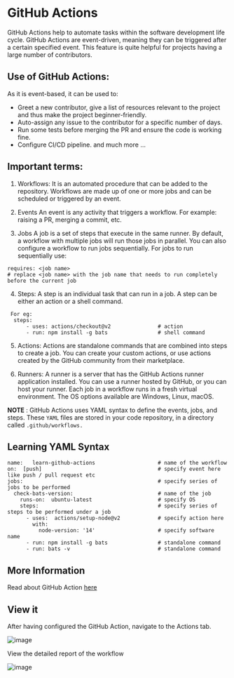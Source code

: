 # GitHub Actions

GitHub Actions help to automate tasks within the software development life cycle. GitHub Actions are event-driven, meaning they can be triggered after a certain specified event.
This feature is quite helpful for projects having a large number of contributors.

## Use of GitHub Actions:
 As it is event-based, it can be used to: 
* Greet a new contributor, give a list of resources relevant to the project and thus make the project beginner-friendly. 
* Auto-assign any issue to the contributor for a specific number of days.
* Run some tests before merging the PR and ensure the code is working fine.
* Configure CI/CD pipeline.
and much more ...

## Important terms:
1. Workflows: 
It is an automated procedure that can be added to the repository. Workflows are made up of one or more jobs and can be scheduled or triggered by an event.

2. Events
An event is any activity that triggers a workflow. For example: raising a PR, merging a commit, etc.

3. Jobs
A job is a set of steps that execute in the same runner. By default, a workflow with multiple jobs will run those jobs in parallel. You can also configure a workflow to run jobs sequentially.
For jobs to run sequentially use:
```
requires: <job name>    
# replace <job name> with the job name that needs to run completely before the current job
```


4. Steps:
 A step is an individual task that can run in a job. A step can be either an action or a shell command. 
```
 For eg:   
  steps:
      - uses: actions/checkout@v2               # action
      - run: npm install -g bats                # shell command
```

5. Actions:
Actions are standalone commands that are combined into steps to create a job. You can create your custom actions, or use actions created by the GitHub community from their marketplace.

6. Runners:
A runner is a server that has the GitHub Actions runner application installed. You can use a runner hosted by GitHub, or you can host your runner. Each job in a workflow runs in a fresh virtual environment. The OS options available are Windows, Linux, macOS.
    
**NOTE** : GitHub Actions uses YAML syntax to define the events, jobs, and steps.
 These `YAML` files are stored in your code repository, in a directory called `.github/workflows.`



## Learning YAML Syntax
```
name:   learn-github-actions                    # name of the workflow
on:  [push]                                     # specify event here like push / pull request etc
jobs:                                           # specify series of jobs to be performed
  check-bats-version:                           # name of the job
    runs-on:  ubuntu-latest                     # specify OS    
    steps:                                      # specify series of steps to be performed under a job
      - uses:  actions/setup-node@v2            # specify action here
        with:      
          node-version: '14'                    # specify software name
      - run: npm install -g bats                # standalone command
      - run: bats -v                            # standalone command
```

## More Information
Read about GitHub Action [here](https://docs.github.com/en/actions/learn-github-actions/understanding-github-actions#overview)

## View it 
After having configured the GitHub Action, navigate to the Actions tab.

![image](https://user-images.githubusercontent.com/47056243/136022386-ef15a0aa-9887-47a7-931f-a366b1edd496.png)

View the detailed report of the workflow

![image](https://user-images.githubusercontent.com/47056243/136022930-c7d726df-7dd7-48c8-bef8-7a3768f9995b.png)

